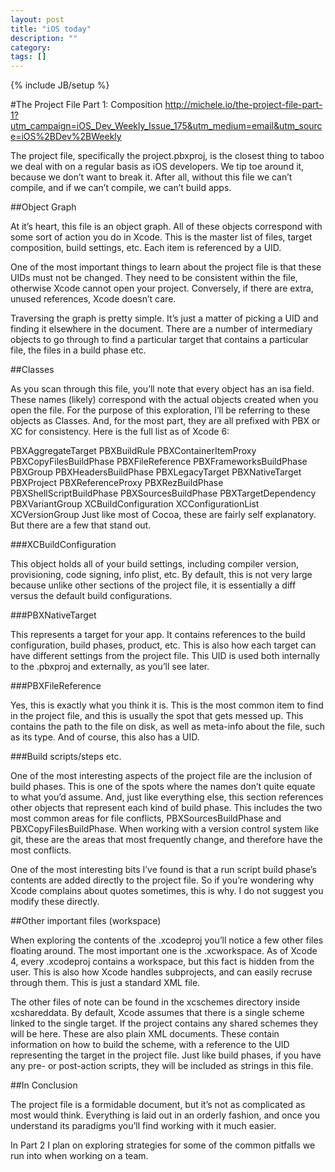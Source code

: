 ```yaml
---
layout: post
title: "iOS today"
description: ""
category: 
tags: []
---
```

{% include JB/setup %}

#The Project File Part 1: Composition
http://michele.io/the-project-file-part-1?utm_campaign=iOS_Dev_Weekly_Issue_175&utm_medium=email&utm_source=iOS%2BDev%2BWeekly

The project file, specifically the project.pbxproj, is the closest thing to taboo we deal with on a regular basis as iOS developers. We tip toe around it, because we don’t want to break it. After all, without this file we can’t compile, and if we can’t compile, we can’t build apps.

##Object Graph

At it’s heart, this file is an object graph. All of these objects correspond with some sort of action you do in Xcode. This is the master list of files, target composition, build settings, etc. Each item is referenced by a UID.

One of the most important things to learn about the project file is that these UIDs must not be changed. They need to be consistent within the file, otherwise Xcode cannot open your project. Conversely, if there are extra, unused references, Xcode doesn’t care.

Traversing the graph is pretty simple. It’s just a matter of picking a UID and finding it elsewhere in the document. There are a number of intermediary objects to go through to find a particular target that contains a particular file, the files in a build phase etc.

##Classes

As you scan through this file, you’ll note that every object has an isa field. These names (likely) correspond with the actual objects created when you open the file. For the purpose of this exploration, I’ll be referring to these objects as Classes. And, for the most part, they are all prefixed with PBX or XC for consistency. Here is the full list as of Xcode 6:

PBXAggregateTarget
PBXBuildRule
PBXContainerItemProxy
PBXCopyFilesBuildPhase
PBXFileReference
PBXFrameworksBuildPhase
PBXGroup
PBXHeadersBuildPhase
PBXLegacyTarget
PBXNativeTarget
PBXProject
PBXReferenceProxy
PBXRezBuildPhase
PBXShellScriptBuildPhase
PBXSourcesBuildPhase
PBXTargetDependency
PBXVariantGroup
XCBuildConfiguration
XCConfigurationList
XCVersionGroup
Just like most of Cocoa, these are fairly self explanatory. But there are a few that stand out.

###XCBuildConfiguration

This object holds all of your build settings, including compiler version, provisioning, code signing, info plist, etc. By default, this is not very large because unlike other sections of the project file, it is essentially a diff versus the default build configurations.

###PBXNativeTarget

This represents a target for your app. It contains references to the build configuration, build phases, product, etc. This is also how each target can have different settings from the project file. This UID is used both internally to the .pbxproj and externally, as you’ll see later.

###PBXFileReference

Yes, this is exactly what you think it is. This is the most common item to find in the project file, and this is usually the spot that gets messed up. This contains the path to the file on disk, as well as meta-info about the file, such as its type. And of course, this also has a UID.

###Build scripts/steps etc.

One of the most interesting aspects of the project file are the inclusion of build phases. This is one of the spots where the names don’t quite equate to what you’d assume. And, just like everything else, this section references other objects that represent each kind of build phase. This includes the two most common areas for file conflicts, PBXSourcesBuildPhase and PBXCopyFilesBuildPhase. When working with a version control system like git, these are the areas that most frequently change, and therefore have the most conflicts.

One of the most interesting bits I’ve found is that a run script build phase’s contents are added directly to the project file. So if you’re wondering why Xcode complains about quotes sometimes, this is why. I do not suggest you modify these directly.

##Other important files (workspace)

When exploring the contents of the .xcodeproj you’ll notice a few other files floating around. The most important one is the .xcworkspace. As of Xcode 4, every .xcodeproj contains a workspace, but this fact is hidden from the user. This is also how Xcode handles subprojects, and can easily recruse through them. This is just a standard XML file.

The other files of note can be found in the xcschemes directory inside xcshareddata. By default, Xcode assumes that there is a single scheme linked to the single target. If the project contains any shared schemes they will be here. These are also plain XML documents. These contain information on how to build the scheme, with a reference to the UID representing the target in the project file. Just like build phases, if you have any pre- or post-action scripts, they will be included as strings in this file.

##In Conclusion

The project file is a formidable document, but it’s not as complicated as most would think. Everything is laid out in an orderly fashion, and once you understand its paradigms you’ll find working with it much easier.

In Part 2 I plan on exploring strategies for some of the common pitfalls we run into when working on a team.



